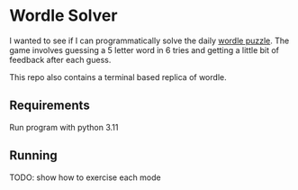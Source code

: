 # Wordle Solver

I wanted to see if I can programmatically solve the daily
[wordle puzzle](https://www.nytimes.com/games/wordle/index.html).
The game involves guessing a 5 letter word in 6 tries and getting a little
bit of feedback after each guess.

This repo also contains a terminal based replica of wordle.

## Requirements

Run program with python 3.11


## Running

TODO: show how to exercise each mode